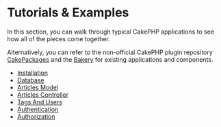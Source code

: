 # Tutorials & Examples

In this section, you can walk through typical CakePHP applications
to see how all of the pieces come together.

Alternatively, you can refer to the non-official CakePHP plugin repository
[CakePackages](https://plugins.cakephp.org/) and the
[Bakery](https://bakery.cakephp.org/) for existing applications
and components.

- [Installation](tutorials-and-examples/cms/installation.md)
- [Database](tutorials-and-examples/cms/database.md)
- [Articles Model](tutorials-and-examples/cms/articles-model.md)
- [Articles Controller](tutorials-and-examples/cms/articles-controller.md)
- [Tags And Users](tutorials-and-examples/cms/tags-and-users.md)
- [Authentication](tutorials-and-examples/cms/authentication.md)
- [Authorization](tutorials-and-examples/cms/authorization.md)
